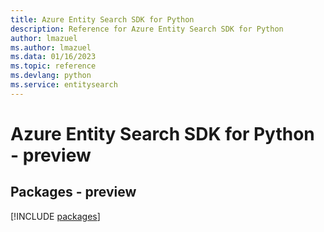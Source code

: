 ```yaml
---
title: Azure Entity Search SDK for Python
description: Reference for Azure Entity Search SDK for Python
author: lmazuel
ms.author: lmazuel
ms.data: 01/16/2023
ms.topic: reference
ms.devlang: python
ms.service: entitysearch
---
```

# Azure Entity Search SDK for Python - preview
## Packages - preview
[!INCLUDE [packages](entity-search-index.md)]